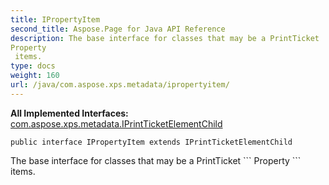 ```yaml
---
title: IPropertyItem
second_title: Aspose.Page for Java API Reference
description: The base interface for classes that may be a PrintTicket Property items.
type: docs
weight: 160
url: /java/com.aspose.xps.metadata/ipropertyitem/
---
```

**All Implemented Interfaces:**
[com.aspose.xps.metadata.IPrintTicketElementChild](../../com.aspose.xps.metadata/iprintticketelementchild)
```
public interface IPropertyItem extends IPrintTicketElementChild
```

The base interface for classes that may be a PrintTicket \`\`\` Property \`\`\` items.
